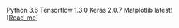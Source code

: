 ﻿Python 3.6 Tensorflow 1.3.0 Keras 2.0.7 Matplotlib latest!<br>
 [[Read_me](https://github.com/ksw25/Deep-Learning/blob/master/Deep%20learning%20project/Project%20report%20deeplearning.pdf)]

